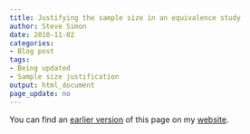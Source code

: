 ```yaml
---
title: Justifying the sample size in an equivalence study
author: Steve Simon
date: 2010-11-02
categories:
- Blog post
tags:
- Being updated
- Sample size justification
output: html_document
page_update: no
---
```


You can find an [earlier version][sim1] of this page on my [website][sim2].

[sim1]: http://www.pmean.com/10/SizeEquivalence.html
[sim2]: http://www.pmean.com
